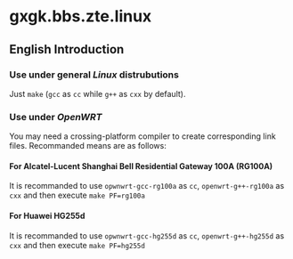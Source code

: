# gxgk.bbs.zte.linux
## English Introduction
### Use under general *Linux* distrubutions
Just `make` (`gcc` as `cc` while `g++` as `cxx` by default).
### Use under *OpenWRT*
You may need a crossing-platform compiler to create corresponding link files. Recommanded means are as follows:
#### For Alcatel-Lucent Shanghai Bell Residential Gateway 100A (RG100A)
It is recommanded to use `opwnwrt-gcc-rg100a` as `cc`, `openwrt-g++-rg100a` as `cxx` and then execute `make PF=rg100a`
#### For Huawei HG255d
It is recommanded to use `opwnwrt-gcc-hg255d` as `cc`, `openwrt-g++-hg255d` as `cxx` and then execute `make PF=hg255d`
